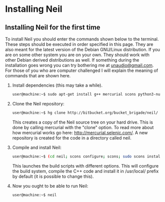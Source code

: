 # Installing Neil

## Installing Neil for the first time

To install Neil you should enter the commands shown below to the terminal. These steps should be executed in order specified in this page. They are also meant for the latest version of the Debian GNU/Linux distribution. If you are on some other system you are on your own. They should work with other Debian derived distributions as well. If something during the installation goes wrong you can try bothering me at <unaudio@gmail.com>. For those of you who are computer challenged I will explain the meaning of commands that are shown here.

1. Install dependencies (this may take a while).

    ```sh
    user@machine:~$ sudo apt-get install g++ mercurial scons python3-numpy zlib1g-dev libsndfile1-dev libsamplerate0-dev libfftw3-dev libboost-graph-dev libasound2-dev libjack-jackd2-dev ladspa-sdk liblo-dev libflac-dev libmad0-dev xmlto libgtk2.0-dev libgl1-mesa-dev freeglut3-dev libgtkgl2.0-dev libgtkglext1-dev portaudio19-dev python-is-python3
    ```

2. Clone the Neil repository:

    ```sh
    user@machine:~$ hg clone http://bitbucket.org/bucket_brigade/neil/
    ```

    This creates a copy of the Neil source tree on your hard drive. This is done by calling mercurial with the "clone" option. To read more about how mercurial works go here: <http://mercurial.selenic.com/>. A new repository is created for the code in a directory called neil.
3. Compile and install Neil:

    ```sh
    user@machine:~$ (cd neil; scons configure; scons; sudo scons install)
    ```

    This launches the build scripts with different options. This will configure the build system, compile the C++ code and install it in /usr/local/ prefix by default (it is possible to change this).
4. Now you ought to be able to run Neil:

    ```sh
    user@machine:~$ neil
    ```
